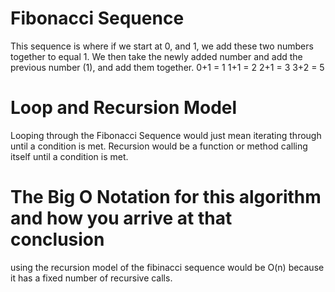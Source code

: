 # Fibonacci Sequence
This sequence is where if we start at 0, and 1, we add these two numbers together to equal 1. 
We then take the newly added number and add the previous number (1), and add them together.
0+1 = 1
1+1 = 2
2+1 = 3
3+2 = 5

# Loop and Recursion Model
Looping through the Fibonacci Sequence would just mean iterating through until a condition is met.
Recursion would be a function or method calling itself until a condition is met.

# The Big O Notation for this algorithm and how you arrive at that conclusion
using the recursion model of the fibinacci sequence would be O(n) because it has a fixed number of recursive calls.
